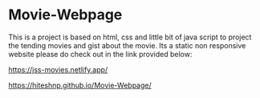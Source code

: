# Movie-Webpage
This is a project is based on html, css and little bit of java script to project the tending movies and gist about the movie.
Its a static non responsive website please do check out in the link provided below:

https://jss-movies.netlify.app/

https://hiteshnp.github.io/Movie-Webpage/

